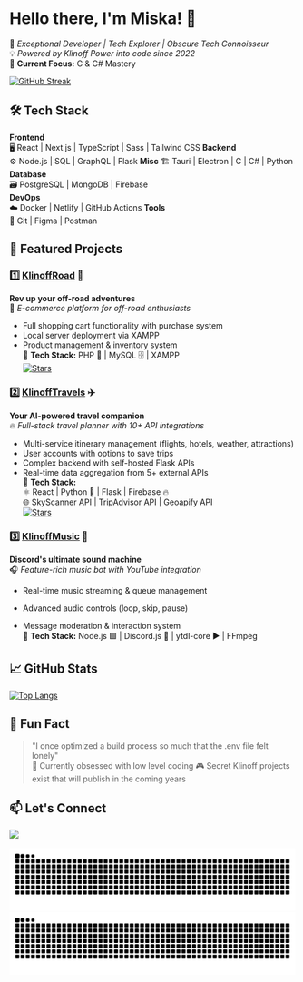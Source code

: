 # Hello there, I'm Miska! 👋

🚀 *Exceptional Developer | Tech Explorer | Obscure Tech Connoisseur*  
💡 *Powered by Klinoff Power into code since 2022*  
🌱 **Current Focus:** C & C# Mastery

[![GitHub Streak](https://streak-stats.demolab.com?user=miskamero&theme=dark&border_radius=6&mode=weekly)](https://git.io/streak-stats)

## 🛠️ Tech Stack

**Frontend**  
🖥️ React | Next.js | TypeScript | Sass | Tailwind CSS
**Backend**  
⚙️ Node.js | SQL | GraphQL  | Flask
**Misc**
🏗  Tauri | Electron | C | C# | Python
**Database**  
🗃️ PostgreSQL | MongoDB | Firebase  
**DevOps**  
☁️ Docker | Netlify | GitHub Actions
**Tools**  
🔧 Git | Figma | Postman

## 🌟 Featured Projects


### 1️⃣ [KlinoffRoad](https://github.com/miskamero/KlinoffRoad) 🛒 
**Rev up your off-road adventures**  
🚀 *E-commerce platform for off-road enthusiasts*  
- Full shopping cart functionality with purchase system  
- Local server deployment via XAMPP  
- Product management & inventory system  
📌 **Tech Stack:** PHP 🐘 | MySQL 🗄️ | XAMPP  
[![Stars](https://img.shields.io/github/stars/miskamero/KlinoffRoad?style=flat-square)](https://github.com/miskamero/KlinoffRoad)


### 2️⃣ [KlinoffTravels](https://github.com/miskamero/KlinoffTravels) ✈️ 
**Your AI-powered travel companion**  
🔥 *Full-stack travel planner with 10+ API integrations*  
- Multi-service itinerary management (flights, hotels, weather, attractions) 
- User accounts with options to save trips 
- Complex backend with self-hosted Flask APIs  
- Real-time data aggregation from 5+ external APIs  
📌 **Tech Stack:**  
⚛️ React | Python 🐍 | Flask | Firebase 🔥  
🌐 SkyScanner API | TripAdvisor API | Geoapify API  
[![Stars](https://img.shields.io/github/stars/miskamero/KlinoffTravels?style=flat-square)](https://github.com/miskamero/KlinoffTravels)


### 3️⃣  [KlinoffMusic](https://github.com/miskamero/KlinoffMusic)  🎵

**Discord's ultimate sound machine**  
🎧  _Feature-rich music bot with YouTube integration_

-   Real-time music streaming & queue management
    
-   Advanced audio controls (loop, skip, pause)
    
-   Message moderation & interaction system  
    📌  **Tech Stack:**  Node.js 🟩 | Discord.js 🤖 | ytdl-core ▶️ | FFmpeg

## 📈 GitHub Stats
<!--
[![Miska's GitHub Stats](https://github-readme-stats.vercel.app/api?username=miskamero&show_icons=true&theme=radical)](https://github.com/miskamero)-->

[![Top Langs](https://github-readme-stats.vercel.app/api/top-langs/?username=miskamero&layout=compact&theme=vision-friendly-dark)](https://github.com/miskamero)

## 💬 Fun Fact

> "I once optimized a build process so much that the .env file felt lonely"  
> 🎲 Currently obsessed with low level coding
> 🎮 Secret Klinoff projects exist that will publish in the coming years

## 📫 Let's Connect

[<img src="https://img.shields.io/badge/LinkedIn-0077B5?style=for-the-badge&logo=linkedin&logoColor=white">](https://www.linkedin.com/in/miskamero/)
<!--[<img src="https://img.shields.io/badge/Twitter-1DA1F2?style=for-the-badge&logo=twitter&logoColor=white">](https://twitter.com/incomingKlinoffHandle)-->

![Snake Light](https://github.com/miskamero/miskamero/blob/output/snake.svg#gh-light-mode-only)
![Snake Dark](https://github.com/miskamero/miskamero/blob/output/snake-dark.svg#gh-dark-mode-only)